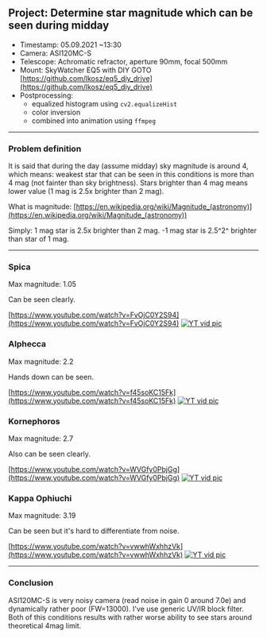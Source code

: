 ## Project: Determine star magnitude which can be seen during midday

- Timestamp: 05.09.2021 ~13:30
- Camera: ASI120MC-S
- Telescope: Achromatic refractor, aperture 90mm, focal 500mm
- Mount: SkyWatcher EQ5 with DIY GOTO [https://github.com/lkosz/eq5_diy_drive](https://github.com/lkosz/eq5_diy_drive)
- Postprocessing:
  - equalized histogram using `cv2.equalizeHist`
  - color inversion
  - combined into animation using `ffmpeg`

----

### Problem definition

It is said that during the day (assume midday) sky magnitude is around 4, which means: weakest star that can be seen in this conditions is more than 4 mag (not fainter than sky brightness). Stars brighter than 4 mag means lower value (1 mag is 2.5x brighter than 2 mag).

What is magnitude: [https://en.wikipedia.org/wiki/Magnitude_(astronomy)](https://en.wikipedia.org/wiki/Magnitude_(astronomy))

Simply: 1 mag star is 2.5x brighter than 2 mag. -1 mag star is 2.5^2^ brighter than star of 1 mag.

----

### Spica
Max magnitude: 1.05

Can be seen clearly.

[https://www.youtube.com/watch?v=FvOjC0Y2S94](https://www.youtube.com/watch?v=FvOjC0Y2S94)
[![YT vid pic](https://img.youtube.com/vi/FvOjC0Y2S94/0.jpg)](https://www.youtube.com/watch?v=FvOjC0Y2S94)

### Alphecca
Max magnitude: 2.2

Hands down can be seen.

[https://www.youtube.com/watch?v=f45soKC15Fk](https://www.youtube.com/watch?v=f45soKC15Fk)
[![YT vid pic](https://img.youtube.com/vi/f45soKC15Fk/0.jpg)](https://www.youtube.com/watch?v=f45soKC15Fk)

### Kornephoros
Max magnitude: 2.7

Also can be seen clearly.

[https://www.youtube.com/watch?v=WVGfy0PbjGg](https://www.youtube.com/watch?v=WVGfy0PbjGg)
[![YT vid pic](https://img.youtube.com/vi/WVGfy0PbjGg/0.jpg)](https://www.youtube.com/watch?v=WVGfy0PbjGg)

### Kappa Ophiuchi
Max magnitude: 3.19

Can be seen but it's hard to differentiate from noise.

[https://www.youtube.com/watch?v=vwwhWxhhzVk](https://www.youtube.com/watch?v=vwwhWxhhzVk)
[![YT vid pic](https://img.youtube.com/vi/vwwhWxhhzVk/0.jpg)](https://www.youtube.com/watch?v=vwwhWxhhzVk)

----

### Conclusion

ASI120MC-S is very noisy camera (read noise in gain 0 around 7.0e) and dynamically rather poor (FW=13000). I've use generic UV/IR block filter. Both of this conditions results with rather worse ability to see stars around theoretical 4mag limit.

